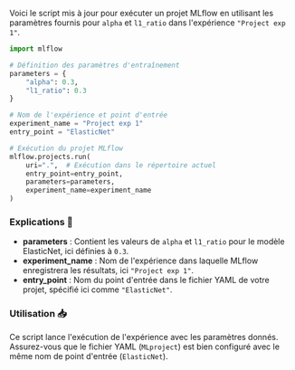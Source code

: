 Voici le script mis à jour pour exécuter un projet MLflow en utilisant les paramètres fournis pour `alpha` et `l1_ratio` dans l'expérience `"Project exp 1"`.

```python
import mlflow

# Définition des paramètres d'entraînement
parameters = {
    "alpha": 0.3,
    "l1_ratio": 0.3
}

# Nom de l'expérience et point d'entrée
experiment_name = "Project exp 1"
entry_point = "ElasticNet"

# Exécution du projet MLflow
mlflow.projects.run(
    uri=".",  # Exécution dans le répertoire actuel
    entry_point=entry_point,
    parameters=parameters,
    experiment_name=experiment_name
)
```

### Explications 📝

- **parameters** : Contient les valeurs de `alpha` et `l1_ratio` pour le modèle ElasticNet, ici définies à `0.3`.
- **experiment_name** : Nom de l'expérience dans laquelle MLflow enregistrera les résultats, ici `"Project exp 1"`.
- **entry_point** : Nom du point d'entrée dans le fichier YAML de votre projet, spécifié ici comme `"ElasticNet"`.

### Utilisation 📥

Ce script lance l'exécution de l'expérience avec les paramètres donnés. Assurez-vous que le fichier YAML (`MLproject`) est bien configuré avec le même nom de point d'entrée (`ElasticNet`).
